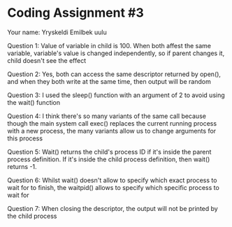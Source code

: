 # Coding Assignment #3 
Your name: Yryskeldi Emilbek uulu 

Question 1: Value of variable in child is 100. When both affest the same variable, variable's value is changed independently, so if parent changes it, child doesn't see the effect 

Question 2: Yes, both can access the same descriptor returned by open(), and when they both write at the same time, then output will be random 

Question 3: I used the sleep() function with an argument of 2 to avoid using the wait() function 

Question 4: I think there's so many variants of the same call because though the main system call exec() replaces the current running process with a new process, the many variants allow us to change arguments for this process 

Question 5: Wait() returns the child's process ID if it's inside the parent process definition. If it's inside the child process definition, then wait() returns -1. 

Question 6: Whilst wait() doesn't allow to specify which exact process to wait for to finish, the waitpid() allows to specify which specific process to wait for 

Question 7: When closing the descriptor, the output will not be printed by the child process 
